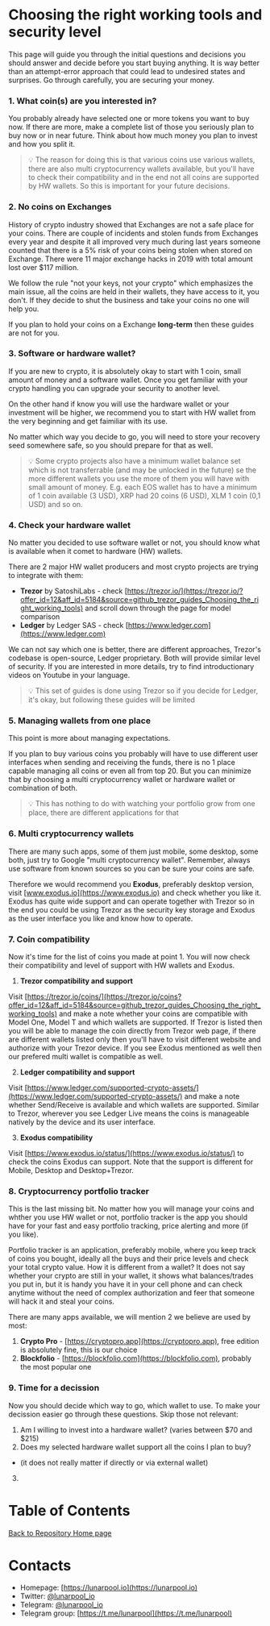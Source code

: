 # Choosing the right working tools and security level
This page will guide you through the initial questions and decisions you should answer and decide before you start buying anything. It is way better than an attempt-error approach that could lead to undesired states and surprises. Go through carefully, you are securing your money.

### 1. What coin(s) are you interested in?

You probably already have selected one or more tokens you want to buy now. If there are more, make a complete list of those you seriously plan to buy now or in near future. Think about how much money you plan to invest and how you split it.

> :bulb: The reason for doing this is that various coins use various wallets, there are also multi cryptocurrency wallets available, but you'll have to check their compatibility and in the end not all coins are supported by HW wallets. So this is important for your future decisions.

### 2. No coins on Exchanges

History of crypto industry showed that Exchanges are not a safe place for your coins. There are couple of incidents and stolen funds from Exchanges every year and despite it all improved very much during last years someone counted that there is a 5% risk of your coins being stolen when stored on Exchange. There were 11 major exchange hacks in 2019 with total amount lost over $117 million.

We follow the rule "not your keys, not your crypto" which emphasizes the main issue, all the coins are held in their wallets, they have access to it, you don't. If they decide to shut the business and take your coins no one will help you.

If you plan to hold your coins on a Exchange **long-term** then these guides are not for you.

### 3. Software or hardware wallet?

If you are new to crypto, it is absolutely okay to start with 1 coin, small amount of money and a software wallet. Once you get familiar with your crypto handling you can upgrade your security to another level.

On the other hand if know you will use the hardware wallet or your investment will be higher, we recommend you to start with HW wallet from the very beginning and get faimiliar with its use.

No matter which way you decide to go, you will need to store your recovery seed somewhere safe, so you should prepare for that as well.

> :bulb: Some crypto projects also have a minimum wallet balance set which is not transferrable (and may be unlocked in the future) se the more different wallets you use the more of them you will have with small amount of money. E.g. each EOS wallet has to have a minimum of 1 coin available (3 USD), XRP had 20 coins (6 USD), XLM 1 coin (0,1 USD) and so on.

### 4. Check your hardware wallet

No matter you decided to use software wallet or not, you should know what is available when it comet to hardware (HW) wallets.

There are 2 major HW wallet producers and most crypto projects are trying to integrate with them:

* **Trezor** by SatoshiLabs - check [https://trezor.io/](https://trezor.io/?offer_id=12&aff_id=5184&source=github_trezor_guides_Choosing_the_right_working_tools) and scroll down through the page for model comparison
* **Ledger** by Ledger SAS - check [https://www.ledger.com](https://www.ledger.com)

We can not say which one is better, there are different approaches, Trezor's codebase is open-source, Ledger proprietary. Both will provide similar level of security. If you are interested in more details, try to find introductionary videos on Youtube in your language.

> :bulb: This set of guides is done using Trezor so if you decide for Ledger, it's okay, but following these guides will be limited

### 5. Managing wallets from one place

This point is more about managing expectations.

If you plan to buy various coins you probably will have to use different user interfaces when sending and receiving the funds, there is no 1 place capable managing all coins or even all from top 20. But you can minimize that by choosing a multi cryptocurrency wallet or hardware wallet or combination of both.

> :bulb: This has nothing to do with watching your portfolio grow from one place, there are different applications for that

### 6. Multi cryptocurrency wallets

There are many such apps, some of them just mobile, some desktop, some both, just try to Google "multi cryptocurrency wallet". Remember, always use software from known sources so you can be sure your coins are safe.

Therefore we would recommend you **Exodus**, preferably desktop version, visit [www.exodus.io](https://www.exodus.io) and check whether you like it. Exodus has quite wide support and can operate together with Trezor so in the end you could be using Trezor as the security key storage and Exodus as the user interface you like and know how to operate.

### 7. Coin compatibility

Now it's time for the list of coins you made at point 1. You will now check their compatibility and level of support with HW wallets and Exodus.

1. **Trezor compatibility and support**

Visit [https://trezor.io/coins/](https://trezor.io/coins?offer_id=12&aff_id=5184&source=github_trezor_guides_Choosing_the_right_working_tools) and make a note whether your coins are compatible with Model One, Model T and which wallets are supported. If Trezor is listed then you will be able to manage the coin directly from Trezor web page, if there are different wallets listed only then you'll have to visit different website and authorize with your Trezor device. If you see Exodus mentioned as well then our prefered multi wallet is compatible as well.

2. **Ledger compatibility and support**

Visit [https://www.ledger.com/supported-crypto-assets/](https://www.ledger.com/supported-crypto-assets/) and make a note whether Send/Receive is available and which wallets are supported. Similar to Trezor, wherever you see Ledger Live means the coins is manageable natively by the device and its user interface.

3. **Exodus compatibility**

Visit [https://www.exodus.io/status/](https://www.exodus.io/status/) to check the coins Exodus can support. Note that the support is different for Mobile, Desktop and Desktop+Trezor.

### 8. Cryptocurrency portfolio tracker

This is the last missing bit. No matter how you will manage your coins and whther you use HW wallet or not, portfolio tracker is the app you should have for your fast and easy portfolio tracking, price alerting and more (if you like).

Portfolio tracker is an application, preferably mobile, where you keep track of coins you bought, ideally all the buys and their price levels and check your total crypto value. How it is different from a wallet? It does not say whether your crypto are still in your wallet, it shows what balances/trades you put in, but it is handy you have it in your cell phone and can check anytime without the need of complex authorization and feer that someone will hack it and steal your coins.

There are many apps available, we will mention 2 we believe are used by most:
1. **Crypto Pro** - [https://cryptopro.app](https://cryptopro.app), free edition is absolutely fine, this is our choice
2. **Blockfolio** - [https://blockfolio.com](https://blockfolio.com), probably the most popular one

### 9. Time for a decission

Now you should decide which way to go, which wallet to use. To make your decission easier go through these questions. Skip those not relevant:

1. Am I willing to invest into a hardware wallet? (varies between $70 and $215)
2. Does my selected hardware wallet support all the coins I plan to buy?
 - (it does not really matter if directly or via external wallet)
3.

# Table of Contents

[Back to Repository Home page](../README.md)

# Contacts

* Homepage: [https://lunarpool.io](https://lunarpool.io)
* Twitter: [@lunarpool_io](https://twitter.com/lunarpool_io)
* Telegram: [@lunarpool_io](https://t.me/lunarpool_io)
* Telegram group: [https://t.me/lunarpool](https://t.me/lunarpool)
